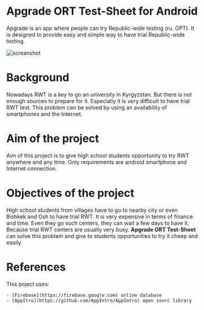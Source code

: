 # Apgrade ORT Test-Sheet for Android

Apgrade is an app where people can try Republic-wide testing (ru. ОРТ). 
It is designed to provide easy and simple way to have trial 
Republic-wide testing.

![screanshot](https://gitlab.com/nurbolandroid/apgratekg/blob/master/images/Screenshot_2019-04-24-16-41-32-081_com.example.apgrate.png)

# Background

Nowadays RWT is a key to go an university in Kyrgyzstan. But there is not 
enough sources to prepare for it. Especially it is  very difficult to have trial 
RWT test. This problem can be solved by using an availability of 
smartphones and the Internet.

# Aim of the project

Aim of this project is to give high school students opportunity to try RWT 
anywhere and any time. Only requirements are android smartphone and 
Internet connection.

# Objectives of the project

High school students from villages have to go to nearby city or even Bishkek and
Osh to have trial RWT. It is very expensive in terms of finance and time. 
Even they go such centers, they can wait a few days to have it. Because 
trial RWT centers are usually very busy. **Apgrade ORT Test-Sheet** can solve this problem 
and give to students opportunities to try it cheep and easily.

# References

This poject uses:

    - [Firebase](https://firebase.google.com) online database
    - [AppItro](https://github.com/AppIntro/AppIntro) open sourc library

